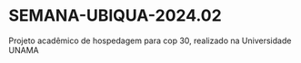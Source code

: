 # SEMANA-UBIQUA-2024.02
 Projeto acadêmico de hospedagem para cop 30, realizado na Universidade UNAMA
